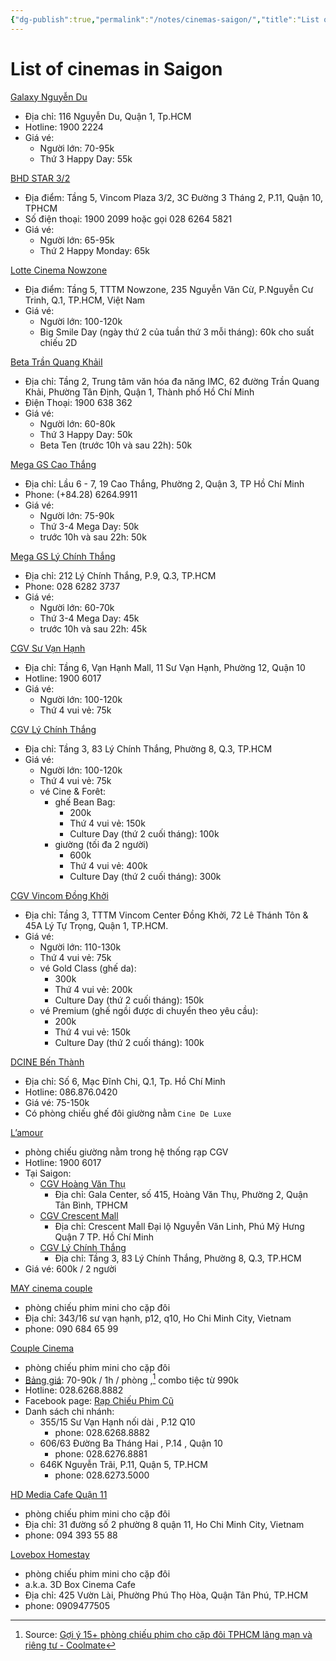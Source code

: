 ```yaml
---
{"dg-publish":true,"permalink":"/notes/cinemas-saigon/","title":"List of cinemas in Saigon","created":"2024-08-07T11:30:06+07:00","updated":"2025-02-14T01:04:10+07:00"}
---
```


# List of cinemas in Saigon

[Galaxy Nguyễn Du](https://www.galaxycine.vn/rap-gia-ve/galaxy-nguyen-du/)
- Địa chỉ: 116 Nguyễn Du, Quận 1, Tp.HCM
- Hotline: 1900 2224
- Giá vé:
    - Người lớn: 70-95k
    - Thứ 3 Happy Day: 55k

[BHD STAR 3/2](https://bhdstar.vn/rap-phim/bhd-star-3-2/)
- Địa điểm: Tầng 5, Vincom Plaza 3/2, 3C Đường 3 Tháng 2, P.11, Quận 10, TPHCM
- Số điện thoại: 1900 2099 hoặc gọi 028 6264 5821
- Giá vé:
    - Người lớn: 65-95k
    - Thứ 2 Happy Monday: 65k

[Lotte Cinema Nowzone](https://www.lottecinemavn.com/LCHS/Contents/Cinema/Cinema-Detail.aspx?divisionCode=1&detailDivisionCode=1&cinemaID=8024)
- Địa điểm: Tầng 5, TTTM Nowzone, 235 Nguyễn Văn Cừ, P.Nguyễn Cư Trinh, Q.1, TP.HCM, Việt Nam
- Giá vé:
    - Người lớn: 100-120k
    - Big Smile Day (ngày thứ 2 của tuần thứ 3 mỗi tháng): 60k cho suất chiếu 2D

[Beta Trần Quang KhảiI](https://www.betacinemas.vn/gia-ve.htm)
- Địa chỉ: Tầng 2, Trung tâm văn hóa đa năng IMC, 62 đường Trần Quang Khải, Phường Tân Định, Quận 1, Thành phố Hồ Chí Minh
- Điện Thoại: 1900 638 362
- Giá vé:
    - Người lớn: 60-80k
    - Thứ 3 Happy Day: 50k
    - Beta Ten (trước 10h và sau 22h): 50k

[Mega GS Cao Thắng](https://www.megagscinemas.vn/rap/?Cinema_ID=1144&CinemaText=MEGA%20GS%20CAO%20TH%E1%BA%AENG)
- Địa chỉ: Lầu 6 - 7, 19 Cao Thắng, Phường 2, Quận 3, TP Hồ Chí Minh
- Phone: (+84.28) 6264.9911
- Giá vé:
    - Người lớn: 75-90k
    - Thứ 3-4 Mega Day: 50k
    - trước 10h và sau 22h: 50k

[Mega GS Lý Chính Thắng](https://www.megagscinemas.vn/rap/?Cinema_ID=6277&CinemaText=MEGA%20GS%20L%C3%9D%20CH%C3%8DNH%20TH%E1%BA%AENG)
- Địa chỉ: 212 Lý Chính Thắng, P.9, Q.3, TP.HCM
- Phone: 028 6282 3737
- Giá vé:
    - Người lớn: 60-70k
    - Thứ 3-4 Mega Day: 45k
    - trước 10h và sau 22h: 45k

[CGV Sư Vạn Hạnh](https://www.cgv.vn/default/cinox/site/cgv-su-van-hanh)
- Địa chỉ: Tầng 6, Vạn Hạnh Mall, 11 Sư Vạn Hạnh, Phường 12, Quận 10
- Hotline: 1900 6017
- Giá vé:
    - Người lớn: 100-120k
    - Thứ 4 vui vẻ: 75k

[CGV Lý Chính Thắng](https://www.cgv.vn/default/cinox/site/cgv-ly-chinh-thang)
- Địa chỉ: Tầng 3, 83 Lý Chính Thắng, Phường 8, Q.3, TP.HCM
- Giá vé:
    - Người lớn: 100-120k
    - Thứ 4 vui vẻ: 75k
    - vé Cine & Forêt:
        - ghế Bean Bag:
            - 200k
            - Thứ 4 vui vẻ: 150k
            - Culture Day (thứ 2 cuối tháng): 100k
        - giường (tối đa 2 người)
            - 600k
            - Thứ 4 vui vẻ: 400k
            - Culture Day (thứ 2 cuối tháng): 300k

[CGV Vincom Đồng Khởi](https://www.cgv.vn/default/cinox/site/cgv-vincom-dong-khoi)
- Địa chỉ: Tầng 3, TTTM Vincom Center Đồng Khởi, 72 Lê Thánh Tôn & 45A Lý Tự Trọng, Quận 1, TP.HCM.
- Giá vé:
    - Người lớn: 110-130k
    - Thứ 4 vui vẻ: 75k
    - vé Gold Class (ghế da):
        - 300k
        - Thứ 4 vui vẻ: 200k
        - Culture Day (thứ 2 cuối tháng): 150k
    - vé Premium (ghế ngồi được di chuyển theo yêu cầu):
        - 200k
        - Thứ 4 vui vẻ: 150k
        - Culture Day (thứ 2 cuối tháng): 100k

[DCINE Bến Thành](https://www.dcine.vn/rap/dcine-ben-thanh-2.html?lg=vi)
- Địa chỉ: Số 6, Mạc Đĩnh Chi, Q.1, Tp. Hồ Chí Minh
- Hotline: 086.876.0420
- Giá vé: 75-150k
- Có phòng chiếu ghế đôi giường nằm `Cine De Luxe`

[L’amour](https://www.cgv.vn/default/theaters/special/lamour)
- phòng chiếu giường nằm trong hệ thống rạp CGV
- Hotline: 1900 6017
- Tại Saigon:
    - [CGV Hoàng Văn Thụ](https://www.cgv.vn/default/cinox/site/cgv-hoang-van-thu/)
        - Địa chỉ: Gala Center, số 415, Hoàng Văn Thụ, Phường 2, Quận Tân Bình, TPHCM
    - [CGV Crescent Mall](https://www.cgv.vn/default/cinox/site/cgv-crescent-mall/)
        - Địa chỉ: Crescent Mall Đại lộ Nguyễn Văn Linh, Phú Mỹ Hưng Quận 7 TP. Hồ Chí Minh
    - [CGV Lý Chính Thắng](https://www.cgv.vn/default/cinox/site/cgv-ly-chinh-thang)
        - Địa chỉ: Tầng 3, 83 Lý Chính Thắng, Phường 8, Q.3, TP.HCM
- Giá vé: 600k / 2 người

[MAY cinema couple ](https://www.facebook.com/cafehdmay)
- phòng chiếu phim mini cho cặp đôi
- Địa chỉ: 343/16 sư vạn hạnh, p12, q10, Ho Chi Minh City, Vietnam
- phone: 090 684 65 99

[Couple Cinema](https://couplecinema.vn/)
- phòng chiếu phim mini cho cặp đôi
- [Bảng giá](https://couplecinema.vn/bang-gia/): 70-90k / 1h / phòng ,[^1] combo tiệc từ 990k
- Hotline: 028.6268.8882
- Facebook page: [Rạp Chiếu Phim Cũ](https://www.facebook.com/phimhaygiare/)
- Danh sách chi nhánh:
    - 355/15 Sư Vạn Hạnh nối dài , P.12 Q10
        - phone: 028.6268.8882
    - 606/63 Đường Ba Tháng Hai , P.14 , Quận 10
        - phone: 028.6276.8881
    - 646K Nguyễn Trãi, P.11, Quận 5, TP.HCM
        - phone: 028.6273.5000

[HD Media Cafe Quận 11](https://www.facebook.com/hdmediacafe.q11/)
- phòng chiếu phim mini cho cặp đôi
- Địa chỉ: 31 đường số 2 phường 8 quận 11, Ho Chi Minh City, Vietnam
- phone: 094 393 55 88

[Lovebox Homestay](https://www.facebook.com/xemphimphongrieng/)
- phòng chiếu phim mini cho cặp đôi
- a.k.a. 3D Box Cinema Cafe
- Địa chỉ: 425 Vườn Lài, Phường Phú Thọ Hòa, Quận Tân Phú, TP.HCM
- phone: 0909477505

[^1]: Source: [Gợi ý 15+ phòng chiếu phim cho cặp đôi TPHCM lãng mạn và riêng tư - Coolmate](https://www.coolmate.me/post/phong-chieu-phim-cho-cap-doi-tphcm)